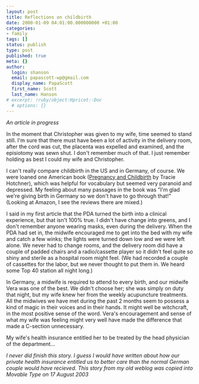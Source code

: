 ```yaml
---
layout: post
title: Reflections on childbirth
date: 2000-01-09 04:01:00.000000000 +01:00
categories:
- family
tags: []
status: publish
type: post
published: true
meta: {}
author:
  login: shanson
  email: papascott-wp@gmail.com
  display_name: PapaScott
  first_name: Scott
  last_name: Hanson
# excerpt: !ruby/object:Hpricot::Doc
  # options: {}
---
```

<p><i>An article in progress</i></p>
<p>In the moment that Christopher was given to my wife, time seemed to stand still. I'm sure that there must have been a lot of activity in the delivery room, after the cord was cut, the placenta was expelled and examined, and the episiotomy was sewn shut. I don't remember much of that. I just remember holding as best I could my wife and Christopher.</p>
<p>I can't really compare childbirth in the US and in Germany, of course. We were loaned one American book (<a href="http://www.amazon.com/exec/obidos/ASIN/0380780399/qid=947419090/sr=1-1/104-9658493-2473257">Pregnancy and Childbirth</a> by Tracie Hotchner), which was helpful for vocabulary but seemed very paranoid and depressed. My feeling about many passages in the book was "I'm glad we're giving birth in Germany so we don't have to go through that!" (Looking at Amazon, I see the reviews there are mixed.)</p>
<p>I said in my first article that the PDA turned the birth into a clinical experience, but that isn't 100% true. I didn't have change into greens, and I don't remember anyone wearing masks, even during the delivery. When the PDA had set in, the midwife encouraged me to get into the bed with my wife and catch a few winks; the lights were turned down low and we were left alone. We never had to change rooms, and the delivery room did have a couple of padded chairs and a radio/cassette player so it didn't feel quite so shiny and sterile as a hospital room might feel. (We had recorded a couple of cassettes for the labor, but we never thought to put them in. We heard some Top 40 station all night long.)</p>
<p>In Germany, a midwife is required to attend to every birth, and our midwife Vera was one of the best. We didn't choose her; she was simply on duty that night, but my wife knew her from the weekly acupuncture treatments. All the midwives we have met during the past 2 months seem to possess a kind of magic in their voices and in their hands. It might well be witchcraft, in the most positive sense of the word. Vera's encouragement and sense of what my wife was feeling might very well have made the difference that made a C-section unnecessary.</p>
<p>My wife's health insurance entitled her to be treated by the head physician of the department...</p>
<p><em>I never did finish this story.  I guess I would have written about how our private health insurance entitled us to better care than the normal German couple would have recieved. This story from my old weblog was copied into Movable Type on 17 August 2003</em></p>
